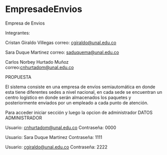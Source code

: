 # EmpresadeEnvios
Empresa de Envios

Integrantes:

Cristan Giraldo Villegas
correo: cgiraldo@unal.edu.co       

Sara Duque Martinez
correo: saduquema@unal.edu.co

Carlos Norbey Hurtado Muñoz        
correo:cnhurtadom@unal.edu.co

PROPUESTA

El sistema consiste en una empresa de envíos semiautomática en donde esta tiene diferentes sedes a nivel nacional, en cada sede se encuentran un centro logístico en donde serán almacenados los paquetes y posteriormente enviados por un empleado a cada punto de atención.

Para acceder iniciar sección y luego la opcion de administrador
DATOS ADMINISTRADOR

Usuario: cnhurtadom@unal.edu.co
Contraseña: 0000

Usuario: Sara Duque Martinez
Contraseña: 1111

Usuario: cgiraldo@unal.edu.co
Contraseña: 2222

